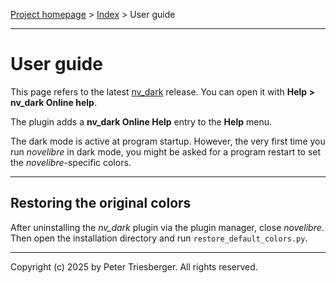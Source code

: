 [Project homepage](https://github.com/peter88213/nv_dark) > [Index](../) > User guide

---

# User guide

This page refers to the latest 
[nv_dark](https://github.com/peter88213/nv_dark/) release.
You can open it with **Help > nv_dark Online help**.

The plugin adds a **nv_dark Online Help** entry to the **Help** menu. 

The dark mode is active at program startup. 
However, the very first time you run *novelibre* in dark mode, 
you might be asked for a program restart to set the 
*novelibre*-specific colors. 

---

## Restoring the original colors

After uninstalling the *nv_dark* plugin via the plugin manager, close *novelibre*.
Then open the installation directory and run `restore_default_colors.py`. 

---

Copyright (c) 2025 by Peter Triesberger. All rights reserved.
